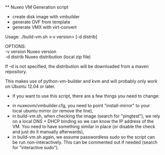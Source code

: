 ** Nuxeo VM Generation script

- create disk image with vmbuilder
- generate OVF from template
- generate VMX with virt-convert


Usage: ./build-vm.sh &lt;-v version> [-d distrib]

OPTIONS:  
  -v version  Nuxeo version  
  -d distrib  Nuxeo distribution (local zip file)

If -d is not specified, the distribution will be downloaded from a maven repository.


This makes use of python-vm-builder and kvm and will probably only work on Ubuntu 12.04 or later.

* If you want to use this script, there are a few things you need to change:
- in nuxeovm/vmbuilder.cfg, you need to point "install-mirror" to your local ubuntu mirror (or remove the line),  
- in build-vm.sh, when checking the image (search for "pingtest"), we rely on a local DNS + DHCP binding so we can know the IP address of the VM. You need to have something similar in place (or disable the check and just do it manually afterwards),  
- in build-vm.sh again, we assume passwordless sudo so the script can be run non-interactively. This can be commented out if needed (search for "interactive sudo").


